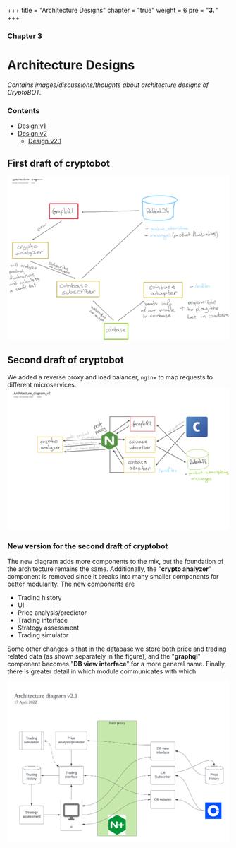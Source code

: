 +++
title = "Architecture Designs"
chapter = "true"
weight = 6
pre = "<b>3. </b>"
+++

### Chapter 3

# Architecture Designs

*Contains images/discussions/thoughts about architecture designs of CryptoBOT.*

### Contents

  - [Design v1](#first-draft-of-cryptobot)
  - [Design v2](#second-draft-of-cryptobot)
    - [Design v2.1](#new-version-for-the-second-draft-of-cryptobot)


## First draft of cryptobot
![image](images/Architecture_diagram_v1.png)

## Second draft of cryptobot

We added a reverse proxy and load balancer, `nginx` to map
requests to different microservices.
![image](images/Architecture_diagram_v2.png)

### New version for the second draft of cryptobot

The new diagram adds more components to the mix, but the foundation of the architecture remains the same. Additionally, the "**crypto analyzer**" component is removed since it breaks into many smaller components for better modularity. The new components are

- Trading history
- UI
- Price analysis/predictor
- Trading interface
- Strategy assessment
- Trading simulator

Some other changes is that in the database we store both price and trading related data (as shown separately in the figure), and the "**graphql**" component becomes "**DB view interface**" for a more general name. Finally, there is greater detail in which module communicates with which.

![image](images/Architecture_diagram_v2.1.png)
